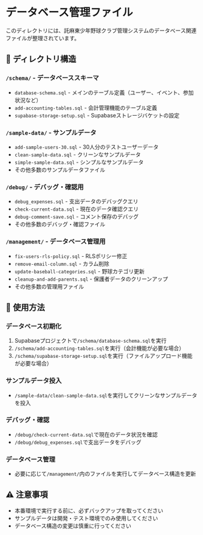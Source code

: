 # データベース管理ファイル

このディレクトリには、託麻東少年野球クラブ管理システムのデータベース関連ファイルが整理されています。

## 📁 ディレクトリ構造

### `/schema/` - データベーススキーマ
- `database-schema.sql` - メインのテーブル定義（ユーザー、イベント、参加状況など）
- `add-accounting-tables.sql` - 会計管理機能のテーブル定義
- `supabase-storage-setup.sql` - Supabaseストレージバケットの設定

### `/sample-data/` - サンプルデータ
- `add-sample-users-30.sql` - 30人分のテストユーザーデータ
- `clean-sample-data.sql` - クリーンなサンプルデータ
- `simple-sample-data.sql` - シンプルなサンプルデータ
- その他多数のサンプルデータファイル

### `/debug/` - デバッグ・確認用
- `debug_expenses.sql` - 支出データのデバッグクエリ
- `check-current-data.sql` - 現在のデータ確認クエリ
- `debug-comment-save.sql` - コメント保存のデバッグ
- その他多数のデバッグ・確認ファイル

### `/management/` - データベース管理用
- `fix-users-rls-policy.sql` - RLSポリシー修正
- `remove-email-column.sql` - カラム削除
- `update-baseball-categories.sql` - 野球カテゴリ更新
- `cleanup-and-add-parents.sql` - 保護者データのクリーンアップ
- その他多数の管理用ファイル

## 🚀 使用方法

### データベース初期化
1. Supabaseプロジェクトで`/schema/database-schema.sql`を実行
2. `/schema/add-accounting-tables.sql`を実行（会計機能が必要な場合）
3. `/schema/supabase-storage-setup.sql`を実行（ファイルアップロード機能が必要な場合）

### サンプルデータ投入
- `/sample-data/clean-sample-data.sql`を実行してクリーンなサンプルデータを投入

### デバッグ・確認
- `/debug/check-current-data.sql`で現在のデータ状況を確認
- `/debug/debug_expenses.sql`で支出データをデバッグ

### データベース管理
- 必要に応じて`/management/`内のファイルを実行してデータベース構造を更新

## ⚠️ 注意事項

- 本番環境で実行する前に、必ずバックアップを取ってください
- サンプルデータは開発・テスト環境でのみ使用してください
- データベース構造の変更は慎重に行ってください
